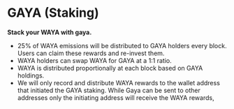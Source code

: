 # GAYA \(Staking\)

**Stack your WAYA with gaya.**

* 25% of WAYA emissions will be distributed to GAYA holders every block. Users can claim these rewards and re-invest them.
* WAYA holders can swap WAYA for GAYA at a 1:1 ratio.
* WAYA is distributed proportionally at each block based on GAYA holdings.
* We will only record and distribute WAYA rewards to the wallet address that initiated the GAYA staking. While Gaya can be sent to other addresses only the initiating address will receive the WAYA rewards,

